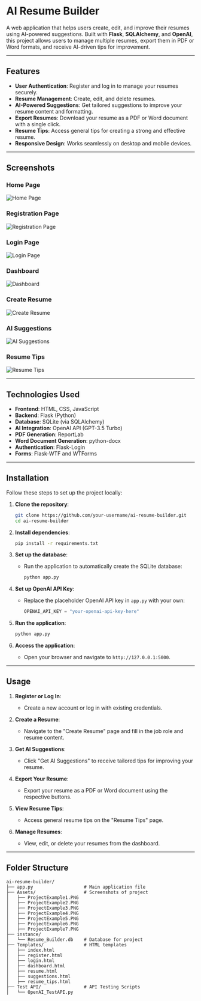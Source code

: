 # AI Resume Builder

A web application that helps users create, edit, and improve their resumes using AI-powered suggestions. Built with **Flask**, **SQLAlchemy**, and **OpenAI**, this project allows users to manage multiple resumes, export them in PDF or Word formats, and receive AI-driven tips for improvement.

---

## Features

- **User Authentication**: Register and log in to manage your resumes securely.
- **Resume Management**: Create, edit, and delete resumes.
- **AI-Powered Suggestions**: Get tailored suggestions to improve your resume content and formatting.
- **Export Resumes**: Download your resume as a PDF or Word document with a single click.
- **Resume Tips**: Access general tips for creating a strong and effective resume.
- **Responsive Design**: Works seamlessly on desktop and mobile devices.

---

## Screenshots

### Home Page
![Home Page](AI_Resume_Builder/Assets/ProjectExample1.PNG)

### Registration Page
![Registration Page](AI_Resume_Builder/Assets/ProjectExample2.PNG)

### Login Page
![Login Page](AI_Resume_Builder/Assets/ProjectExample3.PNG)

### Dashboard
![Dashboard](AI_Resume_Builder/Assets/ProjectExample4.PNG)

### Create Resume
![Create Resume](AI_Resume_Builder/Assets/ProjectExample5.PNG)

### AI Suggestions
![AI Suggestions](AI_Resume_Builder/Assets/ProjectExample6.PNG)

### Resume Tips
![Resume Tips](AI_Resume_Builder/Assets/ProjectExample7.PNG)

---

## Technologies Used

- **Frontend**: HTML, CSS, JavaScript
- **Backend**: Flask (Python)
- **Database**: SQLite (via SQLAlchemy)
- **AI Integration**: OpenAI API (GPT-3.5 Turbo)
- **PDF Generation**: ReportLab
- **Word Document Generation**: python-docx
- **Authentication**: Flask-Login
- **Forms**: Flask-WTF and WTForms

---

## Installation

Follow these steps to set up the project locally:

1. **Clone the repository**:
   ```bash
   git clone https://github.com/your-username/ai-resume-builder.git
   cd ai-resume-builder
   ```

2. **Install dependencies**:
   ```bash
   pip install -r requirements.txt
   ```

3. **Set up the database**:
   - Run the application to automatically create the SQLite database:
     ```bash
     python app.py
     ```

4. **Set up OpenAI API Key**:
   - Replace the placeholder OpenAI API key in `app.py` with your own:
     ```python
     OPENAI_API_KEY = "your-openai-api-key-here"
     ```

5. **Run the application**:
   ```bash
   python app.py
   ```

6. **Access the application**:
   - Open your browser and navigate to `http://127.0.0.1:5000`.

---

## Usage

1. **Register or Log In**:
   - Create a new account or log in with existing credentials.

2. **Create a Resume**:
   - Navigate to the "Create Resume" page and fill in the job role and resume content.

3. **Get AI Suggestions**:
   - Click "Get AI Suggestions" to receive tailored tips for improving your resume.

4. **Export Your Resume**:
   - Export your resume as a PDF or Word document using the respective buttons.

5. **View Resume Tips**:
   - Access general resume tips on the "Resume Tips" page.

6. **Manage Resumes**:
   - View, edit, or delete your resumes from the dashboard.

---

## Folder Structure

```
ai-resume-builder/
├── app.py                   # Main application file
├── Assets/                  # Screenshots of project
│   ├── ProjectExample1.PNG
│   ├── ProjectExample2.PNG
│   ├── ProjectExample3.PNG
│   ├── ProjectExample4.PNG
│   ├── ProjectExample5.PNG
│   ├── ProjectExample6.PNG
│   ├── ProjectExample7.PNG
├── instance/             
│   └── Resume_Builder.db    # Database for project
├── Templates/               # HTML templates
│   ├── index.html
│   ├── register.html
│   ├── login.html
│   ├── dashboard.html
│   ├── resume.html
│   ├── suggestions.html
│   ├── resume_tips.html
├── Test API/                # API Testing Scripts
│   └── OpenAI_TestAPI.py
``` 

